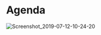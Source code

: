 # Agenda
![Screenshot_2019-07-12-10-24-20](https://user-images.githubusercontent.com/43134132/61114746-49fc5e80-a491-11e9-8fbb-67c974d48e20.png)
